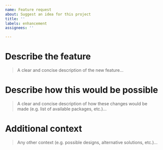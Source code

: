 ```yaml
---
name: Feature request
about: Suggest an idea for this project
title: ''
labels: enhancement
assignees: ''

---
```


<!-- Check out CONTRIBUTING.md -->

# Describe the feature
> A clear and concise description of the new feature...

<!-- write here -->

# Describe how this would be possible
> A clear and concise description of how these changes would be made (e.g. list of available packages, etc.)...

<!-- write here -->

# Additional context
> Any other context (e.g. possible designs, alternative solutions, etc.)...

<!-- write here -->
